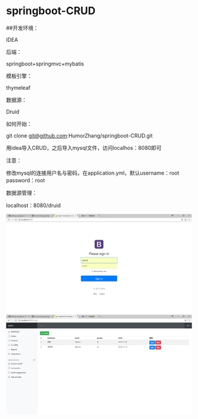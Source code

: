 # springboot-CRUD
##开发环境：

IDEA

后端：

springboot+springmvc+mybatis


模板引擎：

thymeleaf


数据源：

Druid


如何开始：

git clone git@github.com:HumorZhang/springboot-CRUD.git 

用idea导入CRUD，之后导入mysql文件，访问localhos：8080即可


注意：

修改mysql的连接用户名与密码，在application.yml，默认username：root password：root


数据源管理：

localhost：8080/druid

![Image text](https://github.com/HumorZhang/springboot-CRUD/blob/master/src/1.png)
![Image text](https://github.com/HumorZhang/springboot-CRUD/blob/master/src/2.png)

